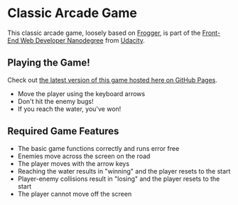 # Classic Arcade Game
This classic arcade game, loosely based on [Frogger](https://en.wikipedia.org/wiki/Frogger), is part of the [Front-End Web Developer Nanodegree](https://www.udacity.com/course/front-end-web-developer-nanodegree--nd001) from [Udacity](https://www.udacity.com/).

## Playing the Game!
Check out [the latest version of this game hosted here on GitHub Pages](https://czeise.github.io/frontend-nanodegree-arcade-game/).
- Move the player using the keyboard arrows
- Don't hit the enemy bugs!
- If you reach the water, you've won!

## Required Game Features
- The basic game functions correctly and runs error free
- Enemies move across the screen on the road
- The player moves with the arrow keys
- Reaching the water results in "winning" and the player resets to the start
- Player-enemy collisions result in "losing" and the player resets to the start
- The player cannot move off the screen